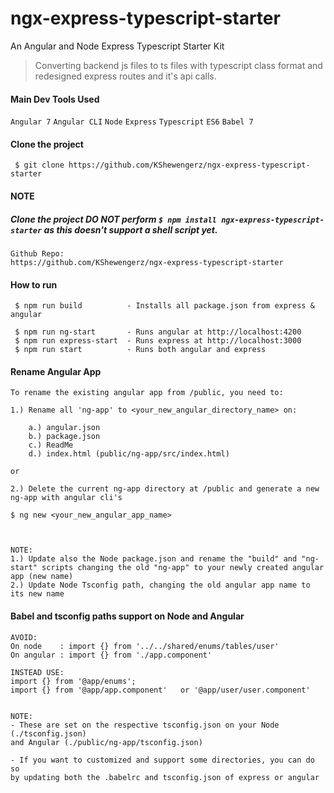 # ngx-express-typescript-starter
An Angular and Node Express Typescript Starter Kit

> Converting backend js files to ts files with typescript class format and redesigned express routes and it's api calls.


#### Main Dev Tools Used
`Angular 7` `Angular CLI` `Node` `Express` `Typescript` `ES6` `Babel 7`

#### Clone the project
` $ git clone https://github.com/KShewengerz/ngx-express-typescript-starter`

#### NOTE
##### Clone the project DO NOT perform `$ npm install ngx-express-typescript-starter` as this doesn't support a shell script yet.


```
Github Repo:
https://github.com/KShewengerz/ngx-express-typescript-starter
```


#### How to run

````
 $ npm run build          - Installs all package.json from express & angular
 
 $ npm run ng-start       - Runs angular at http://localhost:4200
 $ npm run express-start  - Runs express at http://localhost:3000
 $ npm run start          - Runs both angular and express
````


#### Rename Angular App

```
To rename the existing angular app from /public, you need to:

1.) Rename all 'ng-app' to <your_new_angular_directory_name> on: 

    a.) angular.json
    b.) package.json
    c.) ReadMe
    d.) index.html (public/ng-app/src/index.html)

or

2.) Delete the current ng-app directory at /public and generate a new ng-app with angular cli's 

$ ng new <your_new_angular_app_name>



NOTE: 
1.) Update also the Node package.json and rename the "build" and "ng-start" scripts changing the old "ng-app" to your newly created angular app (new name) 
2.) Update Node Tsconfig path, changing the old angular app name to its new name

```


#### Babel and tsconfig paths support on Node and Angular

```
AVOID:
On node    : import {} from '../../shared/enums/tables/user'
On angular : import {} from './app.component'

INSTEAD USE:
import {} from '@app/enums';
import {} from '@app/app.component'   or '@app/user/user.component'


NOTE:
- These are set on the respective tsconfig.json on your Node (./tsconfig.json) 
and Angular (./public/ng-app/tsconfig.json)

- If you want to customized and support some directories, you can do so 
by updating both the .babelrc and tsconfig.json of express or angular
```
 

